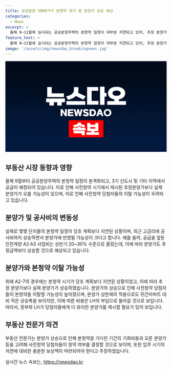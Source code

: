 ```yaml
---
title: 공공분양 5800가구 본청약 대기 중 분양가 상승 예상
categories:
  - News
excerpt: >
  올해 9~11월에 실시되는 공공분양주택의 본청약 일정이 대부분 지연되고 있어, 추정 분양가에 대한 우려가 커지고 있다. 이로 인해 사전청약 당첨자들의 이탈 가능성이 제기되고 있는 가운데, 분양가가 상승하게 되면서 사전청약 시점에서 제시된 추정분양가보다 높아질 수밖에 없다는 우려도 나오고 있다. 특히 공급이 예정된 단지의 사업비 상승과 지연 등으로 본청약 분양가가 높아지는 것은 불가피한 상황으로 보이며, 이에 대한 보상책을 고려할 필요가 있다는 목소리가 나오고 있다.
feature_text: >
  올해 9~11월에 실시되는 공공분양주택의 본청약 일정이 대부분 지연되고 있어, 추정 분양가에 대한 우려가 커지고 있다. 이로 인해 사전청약 당첨자들의 이탈 가능성이 제기되고 있는 가운데, 분양가가 상승하게 되면서 사전청약 시점에서 제시된 추정분양가보다 높아질 수밖에 없다는 우려도 나오고 있다. 특히 공급이 예정된 단지의 사업비 상승과 지연 등으로 본청약 분양가가 높아지는 것은 불가피한 상황으로 보이며, 이에 대한 보상책을 고려할 필요가 있다는 목소리가 나오고 있다.
image: '/assets/img/newsdao_breakingnews.jpg'
---
```


<p><img src="/assets/img/newsdao_breakingnews.jpg" alt="pcversion 속보" /></p>

<h2 data-ke-size="size26">부동산 시장 동향과 영향</h2>

<p data-ke-size="size16">올해 9월부터 공공분양주택의 본청약 일정이 본격화되고, 3기 신도시 및 기타 지역에서 공급이 예정되어 있습니다. 이로 인해 사전청약 시기에서 제시된 추정분양가보다 실제 분양가가 오를 가능성이 있으며, 이로 인해 사전청약 당첨자들의 이탈 가능성이 우려되고 있습니다.</p>

<h2 data-ke-size="size26">분양가 및 공사비의 변동성</h2>

<p data-ke-size="size16">실제로 몇몇 단지들의 본청약 일정이 당초 계획보다 지연된 상황이며, 최근 고금리에 공사비까지 상승하면서 분양가에 반영될 가능성이 크다고 합니다. 예를 들어, 공급을 앞둔 인천계양 A2·A3 사업비는 상반기 20~30% 수준으로 올랐는데, 이에 따라 분양가도 추정금액보다 상승할 것으로 예상되고 있습니다.</p>

<h2 data-ke-size="size26">분양가와 본청약 이탈 가능성</h2>

<p data-ke-size="size16">위례 A2-7의 경우에는 본청약 시기가 당초 계획보다 지연된 상황이었고, 이에 따라 추정 분양가보다 실제 분양가가 상승하였습니다. 분양가의 상승으로 인해 사전청약 당첨자들이 본청약을 이탈할 가능성이 높아졌으며, 분양가 상한제의 적용으로도 민간아파트 대비 적은 상승폭을 보이지만, 이에 따른 비용은 LH의 부담으로 돌아갈 것으로 보입니다. 따라서, 정부와 LH가 당첨자들에게 더 유리한 분양가를 제시할 필요가 있어 보입니다.</p>

<h2 data-ke-size="size26">부동산 전문가 의견</h2>

<p data-ke-size="size16">부동산 전문가는 분양가 상승으로 인해 본청약을 기다린 기간의 기회비용과 오른 분양가 등을 고려해 사전청약 당첨자들이 청약 여부를 결정할 것으로 보이며, 또한 입주 시기의 지연에 대비한 충분한 보상책이 마련되어야 한다고 주장하였습니다.</p>
실시간 뉴스 속보는, <a href="https://newsdao.kr" rel="dofollow">https://newsdao.kr</a>


